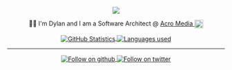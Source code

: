 <p align="center">
  <img src="https://media.giphy.com/media/3ornk57KwDXf81rjWM/giphy.gif" />

</p>
<p align="center">
 👨‍💻 I'm Dylan and I am a Software Architect @ <a href="https://www.acromedia.com/">Acro Media <img src="https://www.acromedia.com/assets/graphics/favicon-32x32.png" width="20px" height="20px" align="top" /></a>
 </p>

<p align="center">
<a href="https://github.com/dylf">
  <picture>
    <source 
      srcset="https://github-readme-stats.vercel.app/api?username=dylf&theme=tokyonight&show_icons=true&include_all_commits=true&custom_title=My%20Github%20Stats&count_private=true&line_height=20&text_bold=false"
      media="(prefers-color-scheme: dark)"
    />
    <source
      srcset="https://github-readme-stats.vercel.app/api?username=dylf&theme=beufy&show_icons=true&include_all_commits=true&custom_title=My%20Github%20Stats&count_private=true&line_height=20&text_bold=false"
      media="(prefers-color-scheme: light), (prefers-color-scheme: no-preference)"
    />
    <img align="center" src="https://github-readme-stats.vercel.app/api?username=dylf&theme=tokyonight&show_icons=true&include_all_commits=true&custom_title=My%20Github%20Stats&count_private=true&line_height=20&text_bold=false" alt="GitHub Statistics" />
  </picture>
</a>
<a href="https://github.com/dylf?tab=repositories">
  <picture>
    <source 
      srcset="https://github-readme-stats.vercel.app/api/top-langs/?username=dylf&theme=tokyonight&layout=compact&hide=c%23,css"
      media="(prefers-color-scheme: dark)"
    />
    <source
      srcset="https://github-readme-stats.vercel.app/api/top-langs/?username=dylf&theme=beufy&layout=compact&hide=c%23,css"
      media="(prefers-color-scheme: light), (prefers-color-scheme: no-preference)"
    />
    <img align="center" src="https://github-readme-stats.vercel.app/api/top-langs/?username=dylf&theme=tokyonight&layout=compact&hide=c%23,css" alt="Languages used" />
  </picture>
</a>
 </p>

___
<p align="center">
<a href="https://github.com/dylf?tab=followers">
     <img align="center" src="https://img.shields.io/github/followers/dylf?color=%23628fda&label=follow%20me&logo=github&logoColor=%23be90f2&style=for-the-badge" alt="Follow on github" />
</a>
<a href="https://twitter.com/ShallowClone">
  <img align="center" src="https://img.shields.io/twitter/follow/ShallowClone?color=%23628fda&label=%40ShallowClone&logo=twitter&logoColor=%23be90f2&style=for-the-badge" alt="Follow on twitter" />
</a>
</p>
